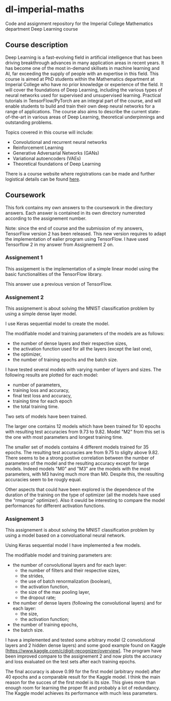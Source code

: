 # dl-imperial-maths
Code and assignment repository for the Imperial College Mathematics department Deep Learning course

## Course description

Deep Learning is a fast-evolving field in artificial intelligence that has been driving breakthrough advances in many application areas in recent years. It has become one of the most in-demand skillsets in machine learning and AI, far exceeding the supply of people with an expertise in this field. This course is aimed at PhD students within the Mathematics department at Imperial College who have no prior knowledge or experience of the field. It will cover the foundations of Deep Learning, including the various types of neural networks used for supervised and unsupervised learning. Practical tutorials in TensorFlow/PyTorch are an integral part of the course, and will enable students to build and train their own deep neural networks for a range of applications. The course also aims to describe the current state-of-the-art in various areas of Deep Learning, theoretical underpinnings and outstanding problems.

Topics covered in this course will include: 

* Convolutional and recurrent neural networks
* Reinforcement Learning
* Generative Adversarial Networks (GANs)
* Variational autoencoders (VAEs)
* Theoretical foundations of Deep Learning

There is a course website where registrations can be made and further logistical details can be found [here](https://www.deeplearningmathematics.com).

## Coursework

This fork contains my own answers to the coursework in the directory answers. Each answer is contained in its own directory numeroted according to the assignement number.

Note: since the end of course and the submission of my answers, TensorFlow version 2 has been released. This new version requires to adapt the implementation of ealier program using TensorFlow. I have used Tensorflow 2 in my answer from Assignement 2 on.

### Assignement 1

This assigement is the implementation of a simple linear model using the basic functionalities of the TensorFlow library.

This answer use a previous version of TensorFlow.

### Assignement 2

This assignement is about solving the MNIST classification problem by using a simple dense layer model.

I use Keras sequential model to create the model.

The modifiable model and training parameters of the models are as follows:
- the number of dense layers and their respective sizes,
- the activation function used for all the layers (except the last one),
- the optimizer,
- the number of training epochs and the batch size.

I have tested several models with varying number of layers and sizes. The following results are plotted for each model:
- number of parameters,
- training loss and accuracy,
- final test loss and accuracy,
- training time for each epoch
- the total training time.

Two sets of models have been trained.

The larger one contains 12 models which have been trained for 10 epochs with resulting test accuracies from 9.73 to 9.82. Model "M2" from this set is the one with most parameters and longest training time.

The smaller set of models contains 4 different models trained for 35 epochs. The resulting test accuracies are from 9.75 to sliglty above 9.82. There seems to be a strong postive correlation between the number of parameters of the model and the resulting accuracy except for large models. Indeed models "M0" and "M3" are the models with the most parameters, with M3 having much more than M0. Despite this, the resulting accuracies seem to be rougly equal.

Other aspects that could have been explored is the dependence of the duration of the training on the type of optimizer (all the models have used the "rmsprop" optimizer). Also it owuld be interesting to compare the model performances for different activation functions.

### Assignement 3

This assignement is about solving the MNIST classification problem by using a model based on a convoluational neural network.

Using Keras sequential model I have implemented a few models.

The modifiable model and training parameters are:
- the number of convolutional layers and for each layer:
  - the number of filters and their respective sizes,
  - the strides,
  - the use of batch renormalization (boolean),
  - the activation function,
  - the size of the max pooling layer,
  - the dropout rate;
- the number of dense layers (following the convolutional layers) and for each layer:
  - the size,
  - the activation function;
- the number of training epochs,
- the batch size.

I have a implemented and tested some arbitrary model (2 convolutional layers and 2 hidden dense layers) and some good example found on Kaggle [https://www.kaggle.com/c/digit-recognizer/overview]. The program have been improved compare to the assignement 2 and now plots the accuracy and loss evaluated on the test sets after each training epochs.

The final accuracy is above 0.99 for the first model (arbitrary model) after 40 epochs and a comparable result for the Kaggle model. I think the main reason for the succes of the first model is its size. This gives more than enough room for learning the proper fit and probably a lot of redundancy. The Kaggle model achieves its performance with much less parameters.




















